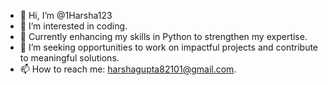 - 👋 Hi, I’m @1Harsha123
- 👀 I’m interested in coding.
- 🌱 Currently enhancing my skills in Python to strengthen my expertise.
- 💼 I’m seeking opportunities to work on impactful projects and contribute to meaningful solutions.
- 📫 How to reach me: harshagupta82101@gmail.com.

<!---
1Harsha123/1Harsha123 is a ✨ special ✨ repository because its `README.md` (this file) appears on your GitHub profile.
You can click the Preview link to take a look at your changes.
--->
